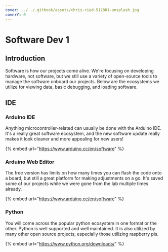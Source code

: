 ```yaml
---
cover: ../../.gitbook/assets/chris-ried-512801-unsplash.jpg
coverY: 0
---
```


# Software Dev 1

## Introduction

Software is how our projects come alive. We're focusing on developing hardware, not software, but we still use a variety of open-source tools to manage the software onboard our projects. Below are the ecosystems we utilize for viewing data, basic debugging, and loading software.&#x20;



## IDE

### Arduino IDE

Anything microcontroller-related can usually be done with the Arduino IDE. It's a really great software ecosystem, and the new software update really makes it look cleaner and more appealing for new users!&#x20;

{% embed url="https://www.arduino.cc/en/software" %}

### Arduino Web Editor

The free version has limits on how many times you can flash the code onto a board, but still a great platform for making adjustments on a go. It's saved some of our projects while we were gone from the lab multiple times already.

{% embed url="https://www.arduino.cc/en/software" %}

### Python

You will come across the popular python ecosystem in one format or the other. Python is well supported and well maintained. It is also utilized by many other open source projects, especially those utilizing raspberry pis.&#x20;

{% embed url="https://www.python.org/downloads/" %}







